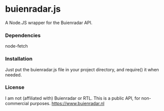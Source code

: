 # buienradar.js
A Node.JS wrapper for the Buienradar API.

### Dependencies
node-fetch

### Installation
Just put the buienradar.js file in your project directory, and require() it when needed.

### License
I am not (affiliated with) Buienradar or RTL. This is a public API, for non-commercial purposes.
https://www.buienradar.nl
